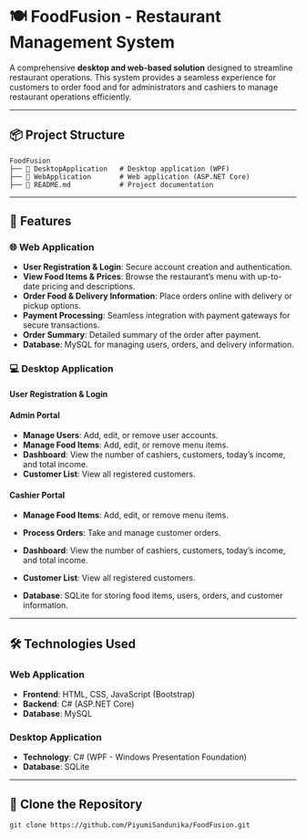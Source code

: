 # **🍽 FoodFusion - Restaurant Management System**

A comprehensive **desktop and web-based solution** designed to streamline restaurant operations. This system provides a seamless experience for customers to order food and for administrators and cashiers to manage restaurant operations efficiently.

---

## **📦 Project Structure**
```
FoodFusion
├── 📁 DesktopApplication   # Desktop application (WPF)
├── 📁 WebApplication       # Web application (ASP.NET Core)
├── 📄 README.md            # Project documentation
```

---

## **🌟 Features**

### **🌐 Web Application**
- **User Registration & Login**: Secure account creation and authentication.
- **View Food Items & Prices**: Browse the restaurant’s menu with up-to-date pricing and descriptions.
- **Order Food & Delivery Information**: Place orders online with delivery or pickup options.
- **Payment Processing**: Seamless integration with payment gateways for secure transactions.
- **Order Summary**: Detailed summary of the order after payment.
- **Database**: MySQL for managing users, orders, and delivery information.

### **💻 Desktop Application**
#### **User Registration & Login**

#### **Admin Portal**
- **Manage Users**: Add, edit, or remove user accounts.
- **Manage Food Items**: Add, edit, or remove menu items.
- **Dashboard**: View the number of cashiers, customers, today’s income, and total income.
- **Customer List**: View all registered customers.

#### **Cashier Portal**
- **Manage Food Items**: Add, edit, or remove menu items.
- **Process Orders**: Take and manage customer orders.
- **Dashboard**: View the number of cashiers, customers, today’s income, and total income.
- **Customer List**: View all registered customers.

- **Database**: SQLite for storing food items, users, orders, and customer information.

---

## **🛠 Technologies Used**

### **Web Application**
- **Frontend**: HTML, CSS, JavaScript (Bootstrap)
- **Backend**: C# (ASP.NET Core)
- **Database**: MySQL

### **Desktop Application**
- **Technology**: C# (WPF - Windows Presentation Foundation)
- **Database**: SQLite

---

## **🔗 Clone the Repository**
```bash
git clone https://github.com/PiyumiSandunika/FoodFusion.git
```
